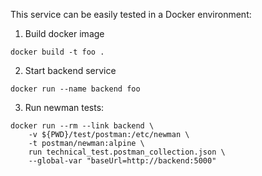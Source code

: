 This service can be easily tested in a Docker environment:

1. Build docker image
```
docker build -t foo .
```
2. Start backend service
```
docker run --name backend foo
```
3. Run newman tests:
```
docker run --rm --link backend \
	-v ${PWD}/test/postman:/etc/newman \
	-t postman/newman:alpine \
	run technical_test.postman_collection.json \
	--global-var "baseUrl=http://backend:5000"
```

